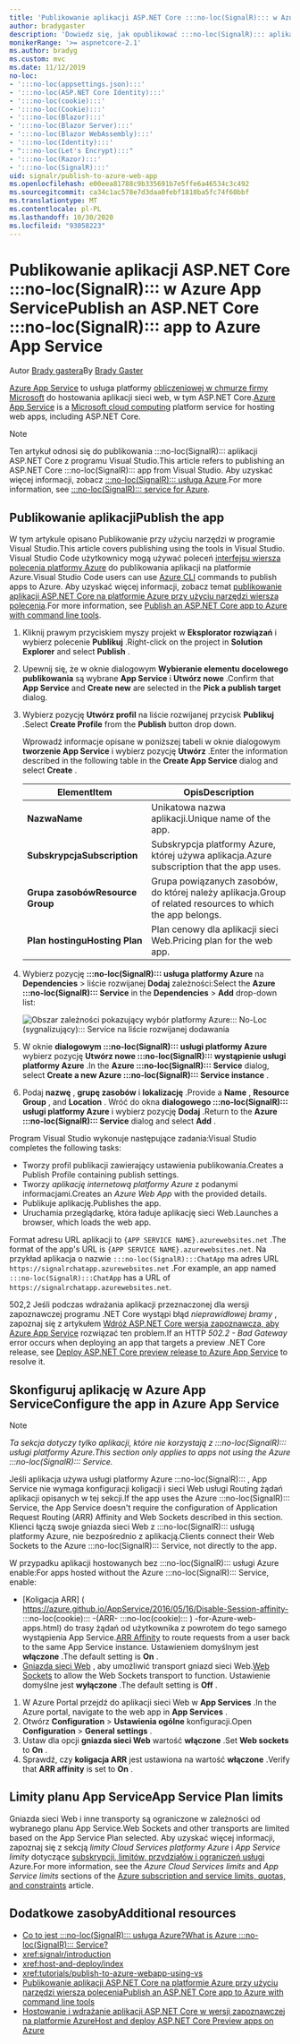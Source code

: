 ```yaml
---
title: 'Publikowanie aplikacji ASP.NET Core :::no-loc(SignalR)::: w Azure App Service'
author: bradygaster
description: 'Dowiedz się, jak opublikować :::no-loc(SignalR)::: aplikację ASP.NET Core w Azure App Service.'
monikerRange: '>= aspnetcore-2.1'
ms.author: bradyg
ms.custom: mvc
ms.date: 11/12/2019
no-loc:
- ':::no-loc(appsettings.json):::'
- ':::no-loc(ASP.NET Core Identity):::'
- ':::no-loc(cookie):::'
- ':::no-loc(Cookie):::'
- ':::no-loc(Blazor):::'
- ':::no-loc(Blazor Server):::'
- ':::no-loc(Blazor WebAssembly):::'
- ':::no-loc(Identity):::'
- ":::no-loc(Let's Encrypt):::"
- ':::no-loc(Razor):::'
- ':::no-loc(SignalR):::'
uid: signalr/publish-to-azure-web-app
ms.openlocfilehash: e00eea81788c9b335691b7e5ffe6a46534c3c492
ms.sourcegitcommit: ca34c1ac578e7d3daa0febf1810ba5fc74f60bbf
ms.translationtype: MT
ms.contentlocale: pl-PL
ms.lasthandoff: 10/30/2020
ms.locfileid: "93058223"
---
```

# <a name="publish-an-aspnet-core-no-locsignalr-app-to-azure-app-service"></a><span data-ttu-id="03bff-103">Publikowanie aplikacji ASP.NET Core :::no-loc(SignalR)::: w Azure App Service</span><span class="sxs-lookup"><span data-stu-id="03bff-103">Publish an ASP.NET Core :::no-loc(SignalR)::: app to Azure App Service</span></span>

<span data-ttu-id="03bff-104">Autor [Brady gastera](https://twitter.com/bradygaster)</span><span class="sxs-lookup"><span data-stu-id="03bff-104">By [Brady Gaster](https://twitter.com/bradygaster)</span></span>

<span data-ttu-id="03bff-105">[Azure App Service](/azure/app-service/app-service-web-overview) to usługa platformy [obliczeniowej w chmurze firmy Microsoft](https://azure.microsoft.com/) do hostowania aplikacji sieci web, w tym ASP.NET Core.</span><span class="sxs-lookup"><span data-stu-id="03bff-105">[Azure App Service](/azure/app-service/app-service-web-overview) is a [Microsoft cloud computing](https://azure.microsoft.com/) platform service for hosting web apps, including ASP.NET Core.</span></span>

> [!NOTE]
> <span data-ttu-id="03bff-106">Ten artykuł odnosi się do publikowania :::no-loc(SignalR)::: aplikacji ASP.NET Core z programu Visual Studio.</span><span class="sxs-lookup"><span data-stu-id="03bff-106">This article refers to publishing an ASP.NET Core :::no-loc(SignalR)::: app from Visual Studio.</span></span> <span data-ttu-id="03bff-107">Aby uzyskać więcej informacji, zobacz [ :::no-loc(SignalR)::: usługa Azure](https://azure.microsoft.com/services/signalr-service).</span><span class="sxs-lookup"><span data-stu-id="03bff-107">For more information, see [:::no-loc(SignalR)::: service for Azure](https://azure.microsoft.com/services/signalr-service).</span></span>

## <a name="publish-the-app"></a><span data-ttu-id="03bff-108">Publikowanie aplikacji</span><span class="sxs-lookup"><span data-stu-id="03bff-108">Publish the app</span></span>

<span data-ttu-id="03bff-109">W tym artykule opisano Publikowanie przy użyciu narzędzi w programie Visual Studio.</span><span class="sxs-lookup"><span data-stu-id="03bff-109">This article covers publishing using the tools in Visual Studio.</span></span> <span data-ttu-id="03bff-110">Visual Studio Code użytkownicy mogą używać poleceń [interfejsu wiersza polecenia platformy Azure](/cli/azure) do publikowania aplikacji na platformie Azure.</span><span class="sxs-lookup"><span data-stu-id="03bff-110">Visual Studio Code users can use [Azure CLI](/cli/azure) commands to publish apps to Azure.</span></span> <span data-ttu-id="03bff-111">Aby uzyskać więcej informacji, zobacz temat [publikowanie aplikacji ASP.NET Core na platformie Azure przy użyciu narzędzi wiersza polecenia](/azure/app-service/app-service-web-get-started-dotnet).</span><span class="sxs-lookup"><span data-stu-id="03bff-111">For more information, see [Publish an ASP.NET Core app to Azure with command line tools](/azure/app-service/app-service-web-get-started-dotnet).</span></span>

1. <span data-ttu-id="03bff-112">Kliknij prawym przyciskiem myszy projekt w **Eksplorator rozwiązań** i wybierz polecenie **Publikuj** .</span><span class="sxs-lookup"><span data-stu-id="03bff-112">Right-click on the project in **Solution Explorer** and select **Publish** .</span></span>

1. <span data-ttu-id="03bff-113">Upewnij się, że w oknie dialogowym **Wybieranie elementu docelowego publikowania** są wybrane **App Service** i **Utwórz nowe** .</span><span class="sxs-lookup"><span data-stu-id="03bff-113">Confirm that **App Service** and **Create new** are selected in the **Pick a publish target** dialog.</span></span>

1. <span data-ttu-id="03bff-114">Wybierz pozycję **Utwórz profil** na liście rozwijanej przycisk **Publikuj** .</span><span class="sxs-lookup"><span data-stu-id="03bff-114">Select **Create Profile** from the **Publish** button drop down.</span></span>

   <span data-ttu-id="03bff-115">Wprowadź informacje opisane w poniższej tabeli w oknie dialogowym **tworzenie App Service** i wybierz pozycję **Utwórz** .</span><span class="sxs-lookup"><span data-stu-id="03bff-115">Enter the information described in the following table in the **Create App Service** dialog and select **Create** .</span></span>

   | <span data-ttu-id="03bff-116">Element</span><span class="sxs-lookup"><span data-stu-id="03bff-116">Item</span></span>               | <span data-ttu-id="03bff-117">Opis</span><span class="sxs-lookup"><span data-stu-id="03bff-117">Description</span></span> |
   | ------------------ | ----------- |
   | <span data-ttu-id="03bff-118">**Nazwa**</span><span class="sxs-lookup"><span data-stu-id="03bff-118">**Name**</span></span>           | <span data-ttu-id="03bff-119">Unikatowa nazwa aplikacji.</span><span class="sxs-lookup"><span data-stu-id="03bff-119">Unique name of the app.</span></span> |
   | <span data-ttu-id="03bff-120">**Subskrypcja**</span><span class="sxs-lookup"><span data-stu-id="03bff-120">**Subscription**</span></span>   | <span data-ttu-id="03bff-121">Subskrypcja platformy Azure, której używa aplikacja.</span><span class="sxs-lookup"><span data-stu-id="03bff-121">Azure subscription that the app uses.</span></span> |
   | <span data-ttu-id="03bff-122">**Grupa zasobów**</span><span class="sxs-lookup"><span data-stu-id="03bff-122">**Resource Group**</span></span> | <span data-ttu-id="03bff-123">Grupa powiązanych zasobów, do której należy aplikacja.</span><span class="sxs-lookup"><span data-stu-id="03bff-123">Group of related resources to which the app belongs.</span></span> |
   | <span data-ttu-id="03bff-124">**Plan hostingu**</span><span class="sxs-lookup"><span data-stu-id="03bff-124">**Hosting Plan**</span></span>   | <span data-ttu-id="03bff-125">Plan cenowy dla aplikacji sieci Web.</span><span class="sxs-lookup"><span data-stu-id="03bff-125">Pricing plan for the web app.</span></span> |

1. <span data-ttu-id="03bff-126">Wybierz pozycję **:::no-loc(SignalR)::: usługa platformy Azure** na **Dependencies**  >  liście rozwijanej **Dodaj** zależności:</span><span class="sxs-lookup"><span data-stu-id="03bff-126">Select the **Azure :::no-loc(SignalR)::: Service** in the **Dependencies** > **Add** drop-down list:</span></span>

   ![Obszar zależności pokazujący wybór platformy Azure::: No-Loc (sygnalizujący)::: Service na liście rozwijanej dodawania](publish-to-azure-web-app/_static/signalr-service-dependency.png)

1. <span data-ttu-id="03bff-128">W oknie **dialogowym :::no-loc(SignalR)::: usługi platformy Azure** wybierz pozycję **Utwórz nowe :::no-loc(SignalR)::: wystąpienie usługi platformy Azure** .</span><span class="sxs-lookup"><span data-stu-id="03bff-128">In the **Azure :::no-loc(SignalR)::: Service** dialog, select **Create a new Azure :::no-loc(SignalR)::: Service instance** .</span></span>

1. <span data-ttu-id="03bff-129">Podaj **nazwę** , **grupę zasobów** i **lokalizację** .</span><span class="sxs-lookup"><span data-stu-id="03bff-129">Provide a **Name** , **Resource Group** , and **Location** .</span></span> <span data-ttu-id="03bff-130">Wróć do okna **dialogowego :::no-loc(SignalR)::: usługi platformy Azure** i wybierz pozycję **Dodaj** .</span><span class="sxs-lookup"><span data-stu-id="03bff-130">Return to the **Azure :::no-loc(SignalR)::: Service** dialog and select **Add** .</span></span>

<span data-ttu-id="03bff-131">Program Visual Studio wykonuje następujące zadania:</span><span class="sxs-lookup"><span data-stu-id="03bff-131">Visual Studio completes the following tasks:</span></span>

* <span data-ttu-id="03bff-132">Tworzy profil publikacji zawierający ustawienia publikowania.</span><span class="sxs-lookup"><span data-stu-id="03bff-132">Creates a Publish Profile containing publish settings.</span></span>
* <span data-ttu-id="03bff-133">Tworzy *aplikację internetową platformy Azure* z podanymi informacjami.</span><span class="sxs-lookup"><span data-stu-id="03bff-133">Creates an *Azure Web App* with the provided details.</span></span>
* <span data-ttu-id="03bff-134">Publikuje aplikację.</span><span class="sxs-lookup"><span data-stu-id="03bff-134">Publishes the app.</span></span>
* <span data-ttu-id="03bff-135">Uruchamia przeglądarkę, która ładuje aplikację sieci Web.</span><span class="sxs-lookup"><span data-stu-id="03bff-135">Launches a browser, which loads the web app.</span></span>

<span data-ttu-id="03bff-136">Format adresu URL aplikacji to `{APP SERVICE NAME}.azurewebsites.net` .</span><span class="sxs-lookup"><span data-stu-id="03bff-136">The format of the app's URL is `{APP SERVICE NAME}.azurewebsites.net`.</span></span> <span data-ttu-id="03bff-137">Na przykład aplikacja o nazwie `:::no-loc(SignalR):::ChatApp` ma adres URL `https://signalrchatapp.azurewebsites.net` .</span><span class="sxs-lookup"><span data-stu-id="03bff-137">For example, an app named `:::no-loc(SignalR):::ChatApp` has a URL of `https://signalrchatapp.azurewebsites.net`.</span></span>

<span data-ttu-id="03bff-138">502,2 Jeśli podczas wdrażania aplikacji przeznaczonej dla wersji zapoznawczej programu .NET Core wystąpi błąd *nieprawidłowej bramy* , zapoznaj się z artykułem [Wdróż ASP.NET Core wersja zapoznawcza, aby Azure App Service](xref:host-and-deploy/azure-apps/index#deploy-aspnet-core-preview-release-to-azure-app-service) rozwiązać ten problem.</span><span class="sxs-lookup"><span data-stu-id="03bff-138">If an HTTP *502.2 - Bad Gateway* error occurs when deploying an app that targets a preview .NET Core release, see [Deploy ASP.NET Core preview release to Azure App Service](xref:host-and-deploy/azure-apps/index#deploy-aspnet-core-preview-release-to-azure-app-service) to resolve it.</span></span>

## <a name="configure-the-app-in-azure-app-service"></a><span data-ttu-id="03bff-139">Skonfiguruj aplikację w Azure App Service</span><span class="sxs-lookup"><span data-stu-id="03bff-139">Configure the app in Azure App Service</span></span>

> [!NOTE]
> <span data-ttu-id="03bff-140">*Ta sekcja dotyczy tylko aplikacji, które nie korzystają z :::no-loc(SignalR)::: usługi platformy Azure.*</span><span class="sxs-lookup"><span data-stu-id="03bff-140">*This section only applies to apps not using the Azure :::no-loc(SignalR)::: Service.*</span></span>
>
> <span data-ttu-id="03bff-141">Jeśli aplikacja używa usługi platformy Azure :::no-loc(SignalR)::: , App Service nie wymaga konfiguracji koligacji i sieci Web usługi Routing żądań aplikacji opisanych w tej sekcji.</span><span class="sxs-lookup"><span data-stu-id="03bff-141">If the app uses the Azure :::no-loc(SignalR)::: Service, the App Service doesn't require the configuration of Application Request Routing (ARR) Affinity and Web Sockets described in this section.</span></span> <span data-ttu-id="03bff-142">Klienci łączą swoje gniazda sieci Web z :::no-loc(SignalR)::: usługą platformy Azure, nie bezpośrednio z aplikacją.</span><span class="sxs-lookup"><span data-stu-id="03bff-142">Clients connect their Web Sockets to the Azure :::no-loc(SignalR)::: Service, not directly to the app.</span></span>

<span data-ttu-id="03bff-143">W przypadku aplikacji hostowanych bez :::no-loc(SignalR)::: usługi Azure enable:</span><span class="sxs-lookup"><span data-stu-id="03bff-143">For apps hosted without the Azure :::no-loc(SignalR)::: Service, enable:</span></span>

* <span data-ttu-id="03bff-144">[Koligacja ARR] ( https://azure.github.io/AppService/2016/05/16/Disable-Session-affinity- :::no-loc(cookie)::: -(ARR- :::no-loc(cookie)::: ) -for-Azure-web-apps.html) do trasy żądań od użytkownika z powrotem do tego samego wystąpienia App Service.</span><span class="sxs-lookup"><span data-stu-id="03bff-144">[ARR Affinity](https://azure.github.io/AppService/2016/05/16/Disable-Session-affinity-:::no-loc(cookie):::-(ARR-:::no-loc(cookie):::)-for-Azure-web-apps.html) to route requests from a user back to the same App Service instance.</span></span> <span data-ttu-id="03bff-145">Ustawieniem domyślnym jest **włączone** .</span><span class="sxs-lookup"><span data-stu-id="03bff-145">The default setting is **On** .</span></span>
* <span data-ttu-id="03bff-146">[Gniazda sieci Web](xref:fundamentals/websockets) , aby umożliwić transport gniazd sieci Web.</span><span class="sxs-lookup"><span data-stu-id="03bff-146">[Web Sockets](xref:fundamentals/websockets) to allow the Web Sockets transport to function.</span></span> <span data-ttu-id="03bff-147">Ustawienie domyślne jest **wyłączone** .</span><span class="sxs-lookup"><span data-stu-id="03bff-147">The default setting is **Off** .</span></span>

1. <span data-ttu-id="03bff-148">W Azure Portal przejdź do aplikacji sieci Web w **App Services** .</span><span class="sxs-lookup"><span data-stu-id="03bff-148">In the Azure portal, navigate to the web app in **App Services** .</span></span>
1. <span data-ttu-id="03bff-149">Otwórz **Configuration**  >  **Ustawienia ogólne** konfiguracji.</span><span class="sxs-lookup"><span data-stu-id="03bff-149">Open **Configuration** > **General settings** .</span></span>
1. <span data-ttu-id="03bff-150">Ustaw dla opcji **gniazda sieci Web** wartość **włączone** .</span><span class="sxs-lookup"><span data-stu-id="03bff-150">Set **Web sockets** to **On** .</span></span>
1. <span data-ttu-id="03bff-151">Sprawdź, czy **koligacja ARR** jest ustawiona na wartość **włączone** .</span><span class="sxs-lookup"><span data-stu-id="03bff-151">Verify that **ARR affinity** is set to **On** .</span></span>

## <a name="app-service-plan-limits"></a><span data-ttu-id="03bff-152">Limity planu App Service</span><span class="sxs-lookup"><span data-stu-id="03bff-152">App Service Plan limits</span></span>

<span data-ttu-id="03bff-153">Gniazda sieci Web i inne transporty są ograniczone w zależności od wybranego planu App Service.</span><span class="sxs-lookup"><span data-stu-id="03bff-153">Web Sockets and other transports are limited based on the App Service Plan selected.</span></span> <span data-ttu-id="03bff-154">Aby uzyskać więcej informacji, zapoznaj się z sekcją *limity Cloud Services platformy Azure* i *App Service limity* dotyczące [subskrypcji, limitów, przydziałów i ograniczeń usługi](/azure/azure-subscription-service-limits#app-service-limits) Azure.</span><span class="sxs-lookup"><span data-stu-id="03bff-154">For more information, see the *Azure Cloud Services limits* and *App Service limits* sections of the [Azure subscription and service limits, quotas, and constraints](/azure/azure-subscription-service-limits#app-service-limits) article.</span></span>

## <a name="additional-resources"></a><span data-ttu-id="03bff-155">Dodatkowe zasoby</span><span class="sxs-lookup"><span data-stu-id="03bff-155">Additional resources</span></span>

* [<span data-ttu-id="03bff-156">Co to jest :::no-loc(SignalR)::: usługa Azure?</span><span class="sxs-lookup"><span data-stu-id="03bff-156">What is Azure :::no-loc(SignalR)::: Service?</span></span>](/azure/azure-signalr/signalr-overview)
* <xref:signalr/introduction>
* <xref:host-and-deploy/index>
* <xref:tutorials/publish-to-azure-webapp-using-vs>
* [<span data-ttu-id="03bff-157">Publikowanie aplikacji ASP.NET Core na platformie Azure przy użyciu narzędzi wiersza polecenia</span><span class="sxs-lookup"><span data-stu-id="03bff-157">Publish an ASP.NET Core app to Azure with command line tools</span></span>](/azure/app-service/app-service-web-get-started-dotnet)
* [<span data-ttu-id="03bff-158">Hostowanie i wdrażanie aplikacji ASP.NET Core w wersji zapoznawczej na platformie Azure</span><span class="sxs-lookup"><span data-stu-id="03bff-158">Host and deploy ASP.NET Core Preview apps on Azure</span></span>](xref:host-and-deploy/azure-apps/index#deploy-aspnet-core-preview-release-to-azure-app-service)
